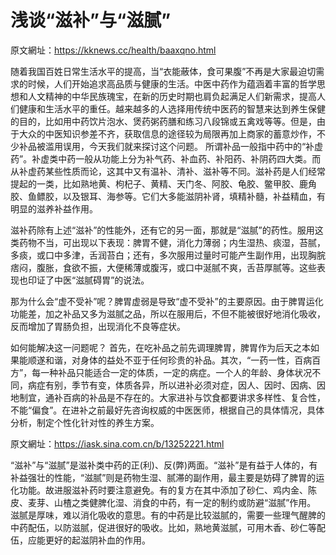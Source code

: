 # 浅谈“滋补”与“滋腻”

原文網址：https://kknews.cc/health/baaxqno.html

随着我国百姓日常生活水平的提高，当“衣能蔽体，食可果腹”不再是大家最迫切需求的时候，人们开始追求高品质与健康的生活。中医中药作为蕴涵着丰富的哲学思想和人文精神的中华民族瑰宝，在新的历史时期也肩负起满足人们新需求，提高人们健康和生活水平的重任。越来越多的人选择用传统中医药的智慧来达到养生保健的目的，比如用中药饮片泡水、煲药粥药膳和练习八段锦或五禽戏等等。但是，由于大众的中医知识参差不齐，获取信息的途径较为局限再加上商家的蓄意炒作，不少补品被滥用误用，今天我们就来探讨这个问题。
所谓补品一般指中药中的“补虚药”。补虚类中药一般从功能上分为补气药、补血药、补阳药、补阴药四大类。而从补虚药某些性质而论，这其中又有温补、清补、滋补等不同。滋补药是人们经常提起的一类，比如熟地黄、枸杞子、黄精、天门冬、阿胶、龟胶、鳖甲胶、鹿角胶、鱼鳔胶，以及银耳、海参等。它们大多能滋阴补肾，填精补髓，补益精血，有明显的滋养补益作用。

滋补药除有上述“滋补”的性能外，还有它的另一面，那就是“滋腻”的药性。服用这类药物不当，可出现以下表现：脾胃不健，消化力薄弱；内生湿热、痰湿，苔腻，多痰，或口中多津，舌润苔白；还有，多次服用过量时可能产生副作用，出现胸脘痞闷，腹胀，食欲不振，大便稀薄或腹泻，或口中涎腻不爽，舌苔厚腻等。这些表现也印证了中医“滋腻碍胃”的说法。

那为什么会“虚不受补”呢？脾胃虚弱是导致“虚不受补”的主要原因。由于脾胃运化功能差，加之补品又多为滋腻之品，所以在服用后，不但不能被很好地消化吸收，反而增加了胃肠负担，出现消化不良等症状。

如何能解决这一问题呢？ 首先，在吃补品之前先调理脾胃，脾胃作为后天之本如果能顺遂和谐，对身体的益处不亚于任何珍贵的补品。其次，“一药一性，百病百方”，每一种补品只能适合一定的体质，一定的病症。一个人的年龄、身体状况不同，病症有别，季节有变，体质各异，所以进补必须对症，因人、因时、因病、因地制宜，通补百病的补品是不存在的。大家进补与饮食都要讲求多样性、复合性，不能“偏食”。在进补之前最好先咨询权威的中医医师，根据自己的具体情况，具体分析，制定个性化针对性的养生方案。

原文網址：https://iask.sina.com.cn/b/13252221.html

“滋补”与“滋腻”是滋补类中药的正(利)、反(弊)两面。“滋补”是有益于人体的，有补益强壮的性能，“滋腻”则是药物生湿、腻滞的副作用，最主要是妨碍了脾胃的运化功能。故进服滋补药时要注意避免。有的复方在其中添加了砂仁、鸡内金、陈皮、麦芽、山楂之类健脾化湿、消食的中药，有一定的制约或防避“滋腻”作用。
滋腻是厚味，难以消化吸收的意思。有的中药是比较滋腻的，需要一些理气醒脾的中药配伍，以防滋腻，促进很好的吸收。比如，熟地黄滋腻，可用木香、砂仁等配伍，应能更好的起滋阴补血的作用。
